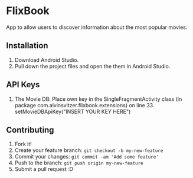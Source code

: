 # FlixBook

App to allow users to discover information about the most popular movies.

## Installation

1. Download Android Studio.
2. Pull down the project files and open the them in Android Studio.

## API Keys

1. The Movie DB:        Place own key in the SingleFragmentActivity class (in package com.alvinsvitzer.flixbook.extensions) on line 33.
 setMovieDBApiKey("INSERT YOUR KEY HERE")
 
 
 



## Contributing

1. Fork it!
2. Create your feature branch: `git checkout -b my-new-feature`
3. Commit your changes: `git commit -am 'Add some feature'`
4. Push to the branch: `git push origin my-new-feature`
5. Submit a pull request :D
